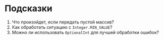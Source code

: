 # Подсказки

1. Что произойдет, если передать пустой массив?
2. Как обработать ситуацию с `Integer.MIN_VALUE`?
3. Можно ли использовать `OptionalInt` для лучшей обработки ошибок?  

